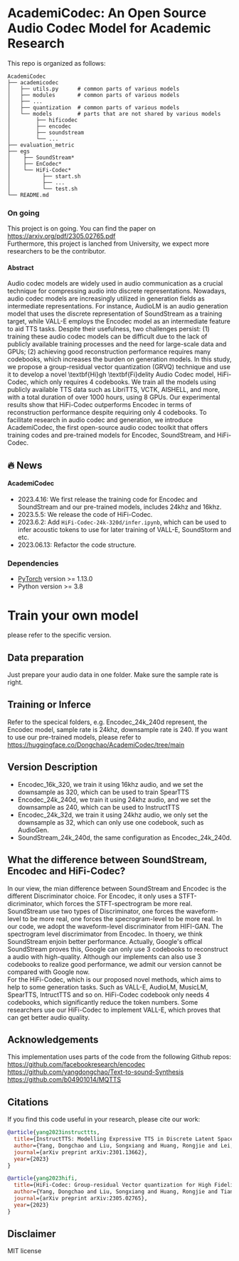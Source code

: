 # AcademiCodec: An Open Source Audio Codec Model for Academic Research

This repo is organized as follows:

```text
AcademiCodec
├── academicodec
│   ├── utils.py      # common parts of various models
│   ├── modules       # common parts of various models
│   ├── ...
│   ├── quantization  # common parts of various models
│   └── models        # parts that are not shared by various models
│        ├── hificodec
│        ├── encodec
│        ├── soundstream
│        └── ... 
├── evaluation_metric
├── egs
│    ├── SoundStream*
│    ├── EnCodec*
│    └── HiFi-Codec*
│          ├── start.sh
│          ├── ...
│          └── test.sh
└── README.md
```

### On going
This project is on going. You can find the paper on https://arxiv.org/pdf/2305.02765.pdf <br/>
Furthermore, this project is lanched from University, we expect more researchers to be the contributor. <br/>

#### Abstract <wip>
Audio codec models are widely used in audio communication as a crucial technique for compressing audio into discrete representations. Nowadays, audio codec models are increasingly utilized in generation fields as intermediate representations. For instance, AudioLM is an audio generation model that uses the discrete representation of SoundStream as a training target, while VALL-E employs the Encodec model as an intermediate feature to aid TTS tasks. Despite their usefulness, two challenges persist: (1) training these audio codec models can be difficult due to the lack of publicly available training processes and the need for large-scale data and GPUs; (2) achieving good reconstruction performance requires many codebooks, which increases the burden on generation models. In this study, we propose a group-residual vector quantization (GRVQ) technique and use it to develop a novel \textbf{Hi}gh \textbf{Fi}delity Audio Codec model, HiFi-Codec, which only requires 4 codebooks. We train all the models using publicly available TTS data such as LibriTTS, VCTK, AISHELL, and more, with a total duration of over 1000 hours, using 8 GPUs. Our experimental results show that HiFi-Codec outperforms Encodec in terms of reconstruction performance despite requiring only 4 codebooks. To facilitate research in audio codec and generation, we introduce AcademiCodec, the first open-source audio codec toolkit that offers training codes and pre-trained models for Encodec, SoundStream, and HiFi-Codec.

## 🔥 News
#### AcademiCodec
- 2023.4.16: We first release the training code for Encodec and SoundStream and our pre-trained models, includes 24khz and 16khz.
- 2023.5.5: We release the code of HiFi-Codec.
- 2023.6.2: Add `HiFi-Codec-24k-320d/infer.ipynb`, which can be used to infer acoustic tokens to use for later training of VALL-E, SoundStorm and etc.
- 2023.06.13: Refactor the code structure.
### Dependencies
* [PyTorch](http://pytorch.org/) version >= 1.13.0
* Python version >= 3.8

# Train your own model
  please refer to the specific version.

## Data preparation
Just prepare your audio data in one folder. Make sure the sample rate is right.

## Training or Inferce
Refer to the specical folders, e.g. Encodec_24k_240d represent, the Encodec model, sample rate is 24khz, downsample rate is 240. If you want to use our pre-trained models, please refer to https://huggingface.co/Dongchao/AcademiCodec/tree/main

## Version Description
* Encodec_16k_320, we train it using 16khz audio, and we set the downsample as 320, which can be used to train SpearTTS
* Encodec_24k_240d, we train it using 24khz audio, and we set the downsample as 240, which can be used to InstructTTS
* Encodec_24k_32d, we train it using 24khz audio, we only set the downsample as 32, which can only use one codebook, such as AudioGen.
* SoundStream_24k_240d, the same configuration as Encodec_24k_240d.
## What the difference between SoundStream, Encodec and HiFi-Codec?
In our view, the mian difference between SoundStream and Encodec is the different Discriminator choice. For Encodec, it only uses a STFT-dicriminator, which forces the STFT-spectrogram be more real. SoundStream use two types of Discriminator, one forces the waveform-level to be more real, one forces the specrogram-level to be more real. In our code, we adopt the waveform-level discriminator from HIFI-GAN. The spectrogram level discrimimator from Encodec. In thoery, we think SoundStream enjoin better performance. Actually, Google's offical SoundStream proves this, Google can only use 3 codebooks to reconstruct a audio with high-quality. Although our implements can also use 3 codebooks to realize good performance, we admit our version cannot be compared with Google now. <br/>
For the HiFi-Codec, which is our proposed novel methods, which aims to help to some generation tasks. Such as VALL-E, AudioLM, MusicLM, SpearTTS, IntructTTS and so on. HiFi-Codec codebook only needs 4 codebooks, which significantly reduce the token numbers. Some researchers use our HiFi-Codec to implement VALL-E, which proves that can get better audio quality.

## Acknowledgements
This implementation uses parts of the code from the following Github repos:
https://github.com/facebookresearch/encodec <br>
https://github.com/yangdongchao/Text-to-sound-Synthesis <br>
https://github.com/b04901014/MQTTS
## Citations ##
If you find this code useful in your research, please cite our work:
```bib
@article{yang2023instructtts,
  title={InstructTTS: Modelling Expressive TTS in Discrete Latent Space with Natural Language Style Prompt},
  author={Yang, Dongchao and Liu, Songxiang and Huang, Rongjie and Lei, Guangzhi and Weng, Chao and Meng, Helen and Yu, Dong},
  journal={arXiv preprint arXiv:2301.13662},
  year={2023}
}
```
```bibtex
@article{yang2023hifi,
  title={HiFi-Codec: Group-residual Vector quantization for High Fidelity Audio Codec},
  author={Yang, Dongchao and Liu, Songxiang and Huang, Rongjie and Tian, Jinchuan and Weng, Chao and Zou, Yuexian},
  journal={arXiv preprint arXiv:2305.02765},
  year={2023}
}
```

## Disclaimer ##
MIT license

